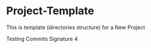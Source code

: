 # Project-Template

This is template (directories structure) for a New Project

Testing Commits Signature 4